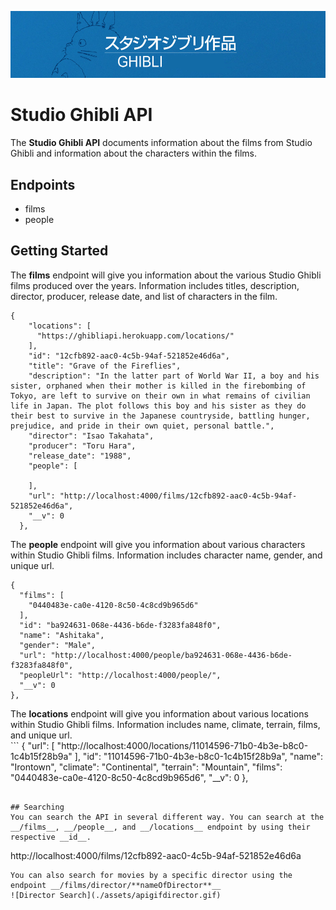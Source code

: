 ![Studio Ghibli Banner](./assets/ghiblibanner.png)  
# Studio Ghibli API  
The __Studio Ghibli API__ documents information about the films from Studio Ghibli and information about the characters within the films.  

## Endpoints  
- films  
- people  

## Getting Started  
The __films__ endpoint will give you information about the various Studio Ghibli films produced over the years.  Information includes titles, description, director, producer, release date, and list of characters in the film.  
```
{
    "locations": [
      "https://ghibliapi.herokuapp.com/locations/"
    ],
    "id": "12cfb892-aac0-4c5b-94af-521852e46d6a",
    "title": "Grave of the Fireflies",
    "description": "In the latter part of World War II, a boy and his sister, orphaned when their mother is killed in the firebombing of Tokyo, are left to survive on their own in what remains of civilian life in Japan. The plot follows this boy and his sister as they do their best to survive in the Japanese countryside, battling hunger, prejudice, and pride in their own quiet, personal battle.",
    "director": "Isao Takahata",
    "producer": "Toru Hara",
    "release_date": "1988",
    "people": [
      
    ],
    "url": "http://localhost:4000/films/12cfb892-aac0-4c5b-94af-521852e46d6a",
    "__v": 0
  },
  ```  
    

  The __people__ endpoint will give you information about various characters within Studio Ghibli films. Information includes character name, gender, and unique url.  
  ```
  {
    "films": [
      "0440483e-ca0e-4120-8c50-4c8cd9b965d6"
    ],
    "id": "ba924631-068e-4436-b6de-f3283fa848f0",
    "name": "Ashitaka",
    "gender": "Male",
    "url": "http://localhost:4000/people/ba924631-068e-4436-b6de-f3283fa848f0",
    "peopleUrl": "http://localhost:4000/people/",
    "__v": 0
  },
  ```  


The __locations__ endpoint will give you information about various locations within Studio Ghibli films. Information includes name, climate, terrain, films, and unique url.  
    ```
  {
    "url": [
      "http://localhost:4000/locations/11014596-71b0-4b3e-b8c0-1c4b15f28b9a"
    ],
    "id": "11014596-71b0-4b3e-b8c0-1c4b15f28b9a",
    "name": "Irontown",
    "climate": "Continental",
    "terrain": "Mountain",
    "films": "0440483e-ca0e-4120-8c50-4c8cd9b965d6",
    "__v": 0
  },
  ```

  ## Searching  
You can search the API in several different way. You can search at the __/films__, __/people__, and __/locations__ endpoint by using their respective __id__. 
```
http://localhost:4000/films/12cfb892-aac0-4c5b-94af-521852e46d6a
```
You can also search for movies by a specific director using the endpoint __/films/director/**nameOfDirector**__  
![Director Search](./assets/apigifdirector.gif)  